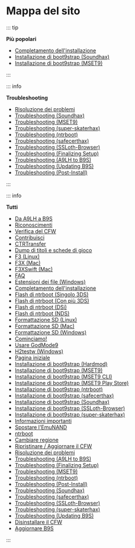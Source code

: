 # Mappa del sito

::: tip

**Più popolari**

- [Completamento dell'installazione](finalizing-setup)
- [Installazione di boot9strap (Soundhax)](installing-boot9strap-\(soundhax\))
- [Installazione di boot9strap (MSET9)](installing-boot9strap-\(mset9\))

:::

::: info

**Troubleshooting**

- [Risoluzione dei problemi](troubleshooting)
- [Troubleshooting (Soundhax)](troubleshooting-soundhax)
- [Troubleshooting (MSET9)](troubleshooting-mset9)
- [Troubleshooting (super-skaterhax)](troubleshooting-super-skaterhax)
- [Troubleshooting (ntrboot)](troubleshooting-ntrboot)
- [Troubleshooting (safecerthax)](troubleshooting-safecerthax)
- [Troubleshooting (SSLoth-Browser)](troubleshooting-ssloth-browser)
- [Troubleshooting (Finalizing Setup)](troubleshooting-finalizing-setup)
- [Troubleshooting (A9LH to B9S)](troubleshooting-a9lh-to-b9s)
- [Troubleshooting (Updating B9S)](troubleshooting-updating-b9s)
- [Troubleshooting (Post-Install)](troubleshooting-post-install)

:::

::: info

**Tutti**

- [Da A9LH a B9S](a9lh-to-b9s)
- [Riconoscimenti](credits)
- [Verifica del CFW](checking-for-cfw)
- [Contribuisci](contribute)
- [CTRTransfer](ctrtransfer)
- [Dump di titoli e schede di gioco](dumping-titles-and-game-cartridges)
- [F3 (Linux)](f3-\(linux\))
- [F3X (Mac)](f3x-\(mac\))
- [F3XSwift (Mac)](f3xswift-\(mac\))
- [FAQ](faq)
- [Estensioni dei file (Windows)](file-extensions-\(windows\))
- [Completamento dell'installazione](finalizing-setup)
- [Flash di ntrboot (Singolo 3DS)](flashing-ntrboot-\(3ds-single-system\))
- [Flash di ntrboot (Con più 3DS)](flashing-ntrboot-\(3ds-multi-system\))
- [Flash di ntrboot (DSi)](flashing-ntrboot-\(dsi\))
- [Flash di ntrboot (NDS)](flashing-ntrboot-\(nds\))
- [Formattazione SD (Linux)](formatting-sd-\(linux\))
- [Formattazione SD (Mac)](formatting-sd-\(mac\))
- [Formattazione SD (Windows)](formatting-sd-\(windows\))
- [Cominciamo!](get-started)
- [Usare GodMode9](godmode9-usage)
- [H2testw (Windows)](h2testw-\(windows\))
- [Pagina iniziale](/)
- [Installazione di boot9strap (Hardmod)](installing-boot9strap-\(hardmod\))
- [Installazione di boot9strap (MSET9)](installing-boot9strap-\(mset9\))
- [Installazione di boot9strap (MSET9 CLI)](installing-boot9strap-\(mset9-cli\))
- [Installazione di boot9strap (MSET9 Play Store)](installing-boot9strap-\(mset9-play-store\))
- [Installazione di boot9strap (ntrboot)](installing-boot9strap-\(ntrboot\))
- [Installazione di boot9strap (safecerthax)](installing-boot9strap-\(safecerthax\))
- [Installazione di boot9strap (Soundhax)](installing-boot9strap-\(soundhax\))
- [Installazione di boot9strap (SSLoth-Browser)](installing-boot9strap-\(ssloth-browser\))
- [Installazione di boot9strap (super-skaterhax)](installing-boot9strap-\(super-skaterhax\))
- [Informazioni importanti](key-information)
- [Spostare l'EmuNAND](move-emunand)
- [ntrboot](ntrboot)
- [Cambiare regione](region-changing)
- [Ripristinare / Aggiornare il CFW](restoring-updating-cfw)
- [Risoluzione dei problemi](troubleshooting)
- [Troubleshooting (A9LH to B9S)](troubleshooting-a9lh-to-b9s)
- [Troubleshooting (Finalizing Setup)](troubleshooting-finalizing-setup)
- [Troubleshooting (MSET9)](troubleshooting-mset9)
- [Troubleshooting (ntrboot)](troubleshooting-ntrboot)
- [Troubleshooting (Post-Install)](troubleshooting-post-install)
- [Troubleshooting (Soundhax)](troubleshooting-soundhax)
- [Troubleshooting (safecerthax)](troubleshooting-safecerthax)
- [Troubleshooting (SSLoth-Browser)](troubleshooting-ssloth-browser)
- [Troubleshooting (super-skaterhax)](troubleshooting-super-skaterhax)
- [Troubleshooting (Updating B9S)](troubleshooting-updating-b9s)
- [Disinstallare il CFW](uninstall-cfw)
- [Aggiornare B9S](updating-b9s)

:::
